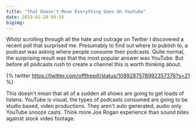 ```yaml
---
title: "That Doesn't Mean Everything Goes On Youtube"
date: 2019-01-28 05:55
bigimg: 
---
```

Whilst scrolling through all the hate and outrage on Twitter I discovered a recent poll that surprised me. Presumably to find out where to publish to, a podcast was asking where people consume their podcasts. Quite normal, the surprising result was that the most popular answer was YouTube. But before all podcasts rush to create a channel this is worth thinking about. 

{% twitter https://twitter.com/offthepill/status/1089287578992357376?s=21 %}

This doesn't mean that all of a sudden all shows are going to get loads of listens. YouTube is visual, the types of podcasts consumed are going to be studio based, video productions. They aren't auto generated, audio only YouTube snooze casts. Think more Joe Rogan experience than sound bites against stock video footage. 